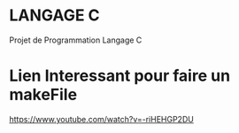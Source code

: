 # LANGAGE C 

Projet de Programmation Langage C 
# Lien Interessant pour faire un makeFile
https://www.youtube.com/watch?v=-riHEHGP2DU
